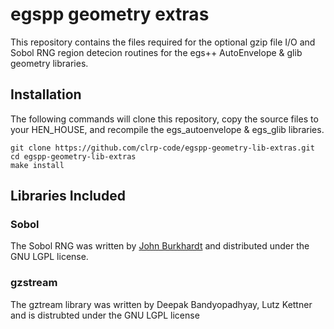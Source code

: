 egspp geometry extras
=====================

This repository contains the files required for the optional gzip file
I/O and Sobol RNG region detecion routines for the egs++ AutoEnvelope &
glib geometry libraries.

Installation
------------

The following commands will clone this repository, copy the
source files to your HEN_HOUSE, and recompile the egs_autoenvelope &
egs_glib libraries.


    git clone https://github.com/clrp-code/egspp-geometry-lib-extras.git
    cd egspp-geometry-lib-extras
    make install


Libraries Included
------------------

### Sobol

The Sobol RNG was written by [John
Burkhardt](http://people.sc.fsu.edu/~jburkardt/cpp_src/sobol/sobol.html)
and distributed under the GNU LGPL license.

### gzstream

The gztream library was written by Deepak Bandyopadhyay, Lutz Kettner
and is distrubted under the GNU LGPL license
